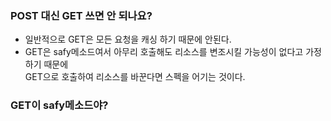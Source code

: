 ### POST 대신 GET 쓰면 안 되나요?
* 일반적으로 GET은 모든 요청을 캐싱 하기 때문에 안된다.
* GET은 safy메소드여서 아무리 호출해도 리소스를 변조시킬 가능성이 없다고 가정하기 때문에  
  GET으로 호출하여 리소스를 바꾼다면 스펙을 어기는 것이다.
  
  
### GET이 safy메소드야?
